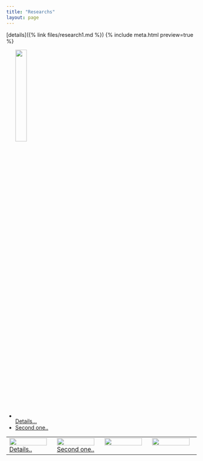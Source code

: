 ```yaml
---
title: "Researchs"
layout: page
---
```

  [details]({% link files/research1.md %})
  {% include meta.html preview=true %}
   
  <ul>
   <li>
     <img style="float: center;" valign="bottom" src="/assets/images/Gautam_Hpa_infectedPlant.JPG" height="25%" width="25%"/>
     <div class="more"><a href="{% link files/research1.md %}">Details...</a></div>
   </li>
   <li>
      <div class="more"><a href="{% link files/research2.md %}">Second one..</a></div>
   </li>
   </ul>
   
  <table valign="top" align="center">
  <tr>
    <td width="20%" height="100%" valign="top" align="left"><img style="float: center;" src="/assets/images/Gautam_Hpa_infectedPlant.JPG" height="95%" width="95%"/><div class="more"><a href="{% link files/research1.md %}">Details..</a></div></td>
    <td width="20%" height="100%" valign="top" align="left"><img style="float: center;" src="/assets/images/Gautam_Indiana.JPG" height="95%" width="95%"/><div class="more"><a href="{% link files/research2.md %}">Second one..</a></div></td>
    <td width="20%" height="100%" valign="top" style="border: none;">
      <a href="/research3.md">
        <img style="float: center;" src="/assets/images/Gautam_Hpa_infectedPlant.JPG" height="95%" width="95%"/>
      </a>
    </td>
    <td width="20%" height="100%" valign="top" style="border: none;">
      <a href="/research4.md">
        <img style="float: center;" src="/assets/images/Gautam_Hpa_infectedPlant.JPG" height="95%" width="95%"/>
      </a>
    </td>
  </tr>
  </table>
